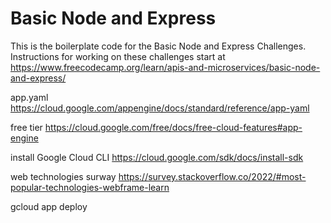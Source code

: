 # Basic Node and Express

This is the boilerplate code for the Basic Node and Express Challenges. Instructions for working on these challenges start at https://www.freecodecamp.org/learn/apis-and-microservices/basic-node-and-express/


app.yaml
https://cloud.google.com/appengine/docs/standard/reference/app-yaml


free tier
https://cloud.google.com/free/docs/free-cloud-features#app-engine

install Google Cloud CLI
https://cloud.google.com/sdk/docs/install-sdk

web technologies surway
https://survey.stackoverflow.co/2022/#most-popular-technologies-webframe-learn


gcloud app deploy
